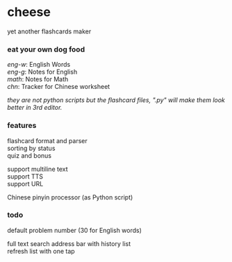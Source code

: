 # cheese

yet another flashcards maker  

### eat your own dog food

*eng-w*: English Words  
*eng-g*: Notes for English  
*math*: Notes for Math  
*chn*: Tracker for Chinese worksheet  

*they are not python scripts but the flashcard files, ".py" will make them look better in 3rd editor.*

### features

flashcard format and parser  
sorting by status  
quiz and bonus  

support multiline text  
support TTS  
support URL  
  
Chinese pinyin processor (as Python script)  

### todo

default problem number (30 for English words)

full text search
address bar with history list  
refresh list with one tap  